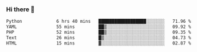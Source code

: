 ### Hi there 👋

<!--START_SECTION:waka-->

```txt
Python             6 hrs 40 mins   ██████████████████░░░░░░░   71.96 %
YAML               55 mins         ██▒░░░░░░░░░░░░░░░░░░░░░░   09.92 %
PHP                52 mins         ██▒░░░░░░░░░░░░░░░░░░░░░░   09.35 %
Text               26 mins         █▒░░░░░░░░░░░░░░░░░░░░░░░   04.73 %
HTML               15 mins         ▓░░░░░░░░░░░░░░░░░░░░░░░░   02.87 %
```

<!--END_SECTION:waka-->

<!--
**Jonas-VanHaeken/Jonas-VanHaeken** is a ✨ _special_ ✨ repository because its `README.md` (this file) appears on your GitHub profile.

Here are some ideas to get you started:

- 🔭 I’m currently working on ...
- 🌱 I’m currently learning ...
- 👯 I’m looking to collaborate on ...
- 🤔 I’m looking for help with ...
- 💬 Ask me about ...
- 📫 How to reach me: ...
- 😄 Pronouns: ...
- ⚡ Fun fact: ...
-->
